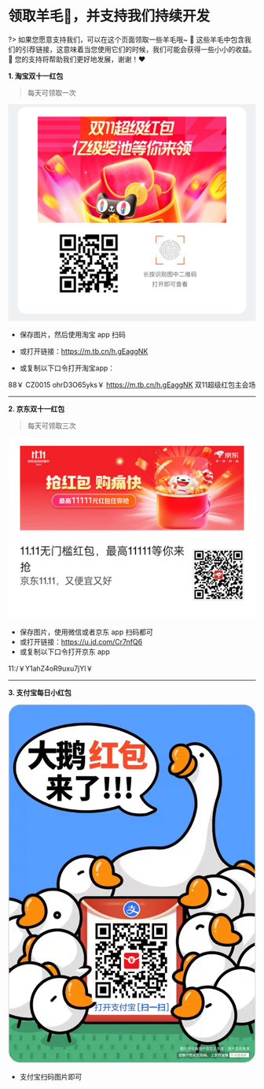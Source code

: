 # 领取羊毛🐑，并支持我们持续开发

?> 如果您愿意支持我们，可以在这个页面领取一些羊毛哦~ 🐑 这些羊毛中包含我们的引荐链接，这意味着当您使用它们的时候，我们可能会获得一些小小的收益。🙏 您的支持将帮助我们更好地发展，谢谢！❤️



**1. 淘宝双十一红包**

> 每天可领取一次

![Screenshot_2024-10-17-21-55-46-65_33a2a1f7135f7a2](./_media/wool/Screenshot_2024-10-17-21-55-46-65_33a2a1f7135f7a2.jpg)

- 保存图片，然后使用淘宝 app 扫码
- 或打开链接：https://m.tb.cn/h.gEaggNK

- 或复制以下口令打开淘宝app：

88￥ CZ0015 ohrD3O65yks￥ https://m.tb.cn/h.gEaggNK  双11超级红包主会场



---



**2. 京东双十一红包**

> 每天可领取三次

![08280cd014e4dce099f762f4efbd5e65](./_media/wool/08280cd014e4dce099f762f4efbd5e65.jpeg)

- 保存图片，使用微信或者京东 app 扫码都可
- 或打开链接：https://u.jd.com/Cr7nfQ6
- 或复制以下口令打开京东 app

11:/￥Y1ahZ4oR9uxu7jYl￥



---



**3. 支付宝每日小红包**

![1729173975913](./_media/wool/1729173975913.jpg)

- 支付宝扫码图片即可